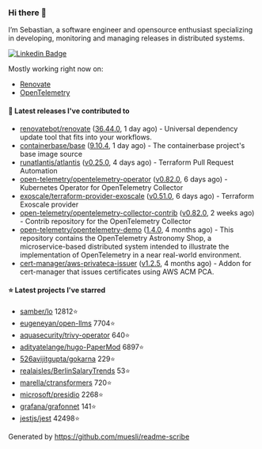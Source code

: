 ### Hi there 👋

I’m Sebastian, a software engineer and opensource enthusiast specializing in developing, monitoring and managing releases in distributed systems.

[![Linkedin Badge](https://img.shields.io/badge/-LinkedIn-blue?style=flat&logo=Linkedin&logoColor=white&link=https://www.linkedin.com/in/sebastian-poxhofer/)](https://www.linkedin.com/in/sebastian-poxhofer/)

Mostly working right now on:
- [Renovate](https://github.com/renovatebot/renovate)
- [OpenTelemetry](https://github.com/open-telemetry)



#### 🚀 Latest releases I've contributed to

- [renovatebot/renovate](https://github.com/renovatebot/renovate) ([36.44.0](https://github.com/renovatebot/renovate/releases/tag/36.44.0), 1 day ago) - Universal dependency update tool that fits into your workflows.
- [containerbase/base](https://github.com/containerbase/base) ([9.10.4](https://github.com/containerbase/base/releases/tag/9.10.4), 1 day ago) - The containerbase project&#39;s base image source
- [runatlantis/atlantis](https://github.com/runatlantis/atlantis) ([v0.25.0](https://github.com/runatlantis/atlantis/releases/tag/v0.25.0), 4 days ago) - Terraform Pull Request Automation
- [open-telemetry/opentelemetry-operator](https://github.com/open-telemetry/opentelemetry-operator) ([v0.82.0](https://github.com/open-telemetry/opentelemetry-operator/releases/tag/v0.82.0), 6 days ago) - Kubernetes Operator for OpenTelemetry Collector
- [exoscale/terraform-provider-exoscale](https://github.com/exoscale/terraform-provider-exoscale) ([v0.51.0](https://github.com/exoscale/terraform-provider-exoscale/releases/tag/v0.51.0), 6 days ago) - Terraform Exoscale provider
- [open-telemetry/opentelemetry-collector-contrib](https://github.com/open-telemetry/opentelemetry-collector-contrib) ([v0.82.0](https://github.com/open-telemetry/opentelemetry-collector-contrib/releases/tag/v0.82.0), 2 weeks ago) - Contrib repository for the OpenTelemetry Collector
- [open-telemetry/opentelemetry-demo](https://github.com/open-telemetry/opentelemetry-demo) ([1.4.0](https://github.com/open-telemetry/opentelemetry-demo/releases/tag/1.4.0), 4 months ago) - This repository contains the OpenTelemetry Astronomy Shop, a microservice-based distributed system intended to illustrate the implementation of OpenTelemetry in a near real-world environment.
- [cert-manager/aws-privateca-issuer](https://github.com/cert-manager/aws-privateca-issuer) ([v1.2.5](https://github.com/cert-manager/aws-privateca-issuer/releases/tag/v1.2.5), 4 months ago) - Addon for cert-manager that issues certificates using AWS ACM PCA.

#### ⭐ Latest projects I've starred

- [samber/lo](https://github.com/samber/lo) 12812⭐
- [eugeneyan/open-llms](https://github.com/eugeneyan/open-llms) 7704⭐
- [aquasecurity/trivy-operator](https://github.com/aquasecurity/trivy-operator) 640⭐
- [adityatelange/hugo-PaperMod](https://github.com/adityatelange/hugo-PaperMod) 6897⭐
- [526avijitgupta/gokarna](https://github.com/526avijitgupta/gokarna) 229⭐
- [realaisles/BerlinSalaryTrends](https://github.com/realaisles/BerlinSalaryTrends) 53⭐
- [marella/ctransformers](https://github.com/marella/ctransformers) 720⭐
- [microsoft/presidio](https://github.com/microsoft/presidio) 2268⭐
- [grafana/grafonnet](https://github.com/grafana/grafonnet) 141⭐
- [jestjs/jest](https://github.com/jestjs/jest) 42498⭐



Generated by https://github.com/muesli/readme-scribe
